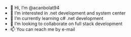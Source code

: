 - 👋 Hi, I’m @acanbolat94
- 👀 I’m interested in .net development and system center
- 🌱 I’m currently learning c# .net development 
- 💞️ I’m looking to collaborate on full stack development
- 📫 You can reach me by e-mail

<!---
acanbolat94/acanbolat94 is a ✨ special ✨ repository because its `README.md` (this file) appears on your GitHub profile.
You can click the Preview link to take a look at your changes.
--->
